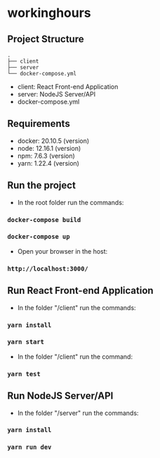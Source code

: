 # workinghours

## Project Structure

```
.
├── client
├── server
└── docker-compose.yml
```

- client: React Front-end Application
- server: NodeJS Server/API
- docker-compose.yml

## Requirements

- docker: 20.10.5 (version)
- node: 12.16.1 (version)
- npm: 7.6.3 (version)
- yarn: 1.22.4 (version)

## Run the project

- In the root folder run the commands:

### `docker-compose build`

### `docker-compose up`

- Open your browser in the host:

### `http://localhost:3000/`

## Run React Front-end Application

- In the folder "/client" run the commands:

### `yarn install`

### `yarn start`

- In the folder "/client" run the command:

### `yarn test`

## Run NodeJS Server/API

- In the folder "/server" run the commands:

### `yarn install`

### `yarn run dev`
